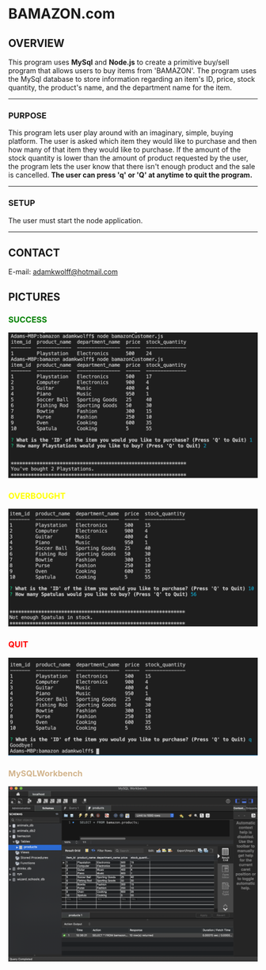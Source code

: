 # **BAMAZON.com**

## **OVERVIEW**
This program uses **MySql** and **Node.js** to create a primitive buy/sell program that
allows users to buy items from 'BAMAZON'. The program uses the MySql database to
store information regarding an item's ID, price, stock quantity, the product's name,
and the department name for the item.

- - -

### **PURPOSE**
This program lets user play around with an imaginary, simple, buying platform. The user is
asked which item they would like to purchase and then how many of that item they would like to purchase.  If the amount of the stock quantity is lower than the amount of product requested by the user, the program lets the user know that there isn't enough product and the sale is cancelled. **The user can press 'q' or 'Q' at anytime to quit the program.**

- - -

### **SETUP**
The user must start the node application.

- - -

## **CONTACT**
E-mail: adamkwolff@hotmail.com

## **PICTURES**
###  <font color='green'>SUCCESS</font>
![Success](./Success.png)
### <font color='yellow'>OVERBOUGHT</font>
![Overbought](./Overbought.png)
### <font color='red'>QUIT</font>
![Quit](./Quit.png)
###  <font color='tan'>MySQLWorkbench</font>
![MySQLWorkbench](./Workbench.png)